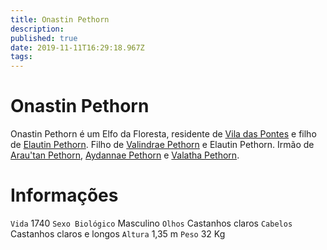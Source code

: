 ```yaml
---
title: Onastin Pethorn
description: 
published: true
date: 2019-11-11T16:29:18.967Z
tags: 
---
```


<!-- SUBTITLE: Visão geral sobre Onastin Pethorn -->

# Onastin Pethorn
Onastin Pethorn é um Elfo da Floresta, residente de [Vila das Pontes](/lugares/plano-material/drafeon/sudeste-de-drafeon/vila-das-pontes#vila-das-pontes) e filho de [Elautin Pethorn](/individuos/elautin-pethorn#elautin-pethorn).
Filho de [Valindrae Pethorn](/individuos/validrae-pethorn#validrae-pethorn) e Elautin Pethorn. Irmão de [Arau'tan Pethorn](/individuos/arautan-pethorn#arautan-pethorn), [Aydannae Pethorn](/individuos/aydannae-pethor#aydannae-pethor) e [Valatha Pethorn](/individuos/valatha-pethorn#valatha-pethorn).

# Informações
`Vida` 1740 
`Sexo Biológico` Masculino
`Olhos` Castanhos claros
`Cabelos` Castanhos claros e longos
`Altura` 1,35 m
`Peso` 32 Kg

